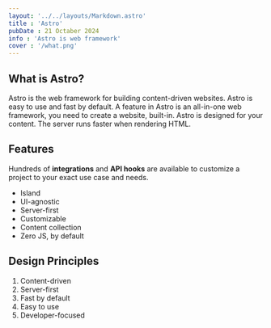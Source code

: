```yaml
---
layout: '../../layouts/Markdown.astro'
title : 'Astro'
pubDate : 21 Octaber 2024
info : 'Astro is web framework'
cover : '/what.png'
---
```


## What is Astro?

Astro is the web framework for building content-driven websites. Astro is easy to use and fast by default. A feature in Astro is an all-in-one web framework, you need to create a website, built-in. Astro is designed for your content. The server runs faster when rendering HTML.

## Features

Hundreds of **integrations** and **API hooks** are available to customize a project to your exact use case and needs.

- Island
- UI-agnostic
- Server-first
- Customizable
- Content collection
- Zero JS, by default

## Design Principles

1. Content-driven
2. Server-first
3. Fast by default
4. Easy to use
5. Developer-focused
